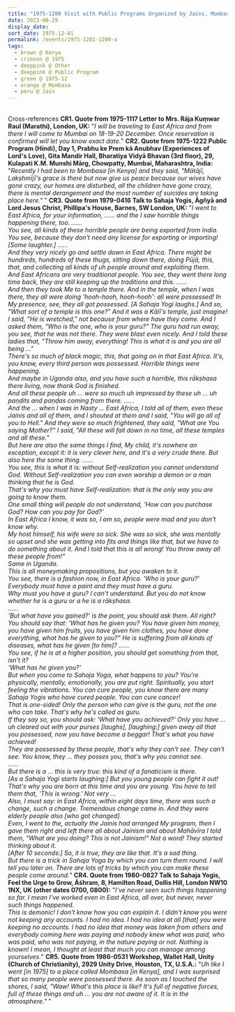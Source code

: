 ```yaml
---
title: "1975-1200 Visit with Public Programs Organized by Jains, Mombasa, Kenya"
date: 2023-08-29
display_date: 
sort_date: 1975-12-01
permalink: /events/1975-1201-1200-a
tags:
  - brown @ Kenya
  - crimson @ 1975
  - deeppink @ Other
  - deeppink @ Public Program  
  - green @ 1975-12
  - orange @ Mombasa
  - peru @ Jain  
---
```


<br>

<wave-list>
  <list-title color="DarkSeaGreen" width="80">Cross-references</list-title>
  <list-item color="BlanchedAlmond" width="280"><b>CR1. Quote from 1975-1117 Letter to Mrs. Rāja Kuṃwar Raul (Marathi), London, UK:</b> "<i>I will be traveling to East Africa and from there I will come to Mumbai on 18-19-20 December. Once reservation is confirmed will let you know exact date.</i>"</list-item>
  <list-item color="Lavender" width="280"><b>CR2. Quote from 1975-1222 Public Program (Hindi), Day 1, Prabhu ke Prem kā Anubhav (Experiences of Lord's Love), Gita Mandir Hall, Bharatiya Vidyā Bhavan (3rd floor), 29, Kulapati K.M. Munshi Mārg, Chowpatty, Mumbai, Maharashtra, India:</b> "<i>Recently I had been to Mombasa [in Kenya] and they said, "Mātājī, Lakṣhmījī's grace is there but now give us peace because our wives have gone crazy, our homes are disturbed, all the children have gone crazy, there is mental derangement and the most number of suicides are taking place here."</i> "</list-item>  
  <list-item color="BlanchedAlmond" width="280"><b>CR3. Quote from 1979-0416 Talk to Sahaja Yogis, Āgñyā and Lord Jesus Christ, Phillipa's House, Barnes, SW London, UK:</b> "<i>I went to East Africa, for your information, ...... and the I saw horrible things happening there, too.
......<br>
You see, all kinds of these horrible people are being exported from India. You see, because they don't need any license for exporting or importing! [Some laughter.] 
......<br>
And they very nicely go and settle down in East Africa. There might be hundreds, hundreds of these thugs, sitting down there, doing Pūjā, this, that, and collecting all kinds of uh people around and exploiting them.<br>
And East Africans are very traditional people. You see, they went there long time back, they are still keeping up the traditions and this.
......<br>
And then they took Me to a temple there. And in the temple, when I was there, they all were doing 'hooh-hooh, hooh-hooh': all were possessed! In My presence, see, they all got possessed. [A Sahaja Yogi laughs.] And so, "What sort of a temple is this one?" And it was a Kālī's temple, just imagine! I said, "He is wretched," not because from where have they come. And I asked them, "Who is the one, who is your guru?" The guru had run away, you see, that he was not there. They were blast even nicely. And I told these ladies that, "Throw him away, everything! This is what it is and you are all being ..."<br>
There's so much of black magic, this, that going on in that East Africa. It's, you know, every third person was possessed. Horrible things were happening.<br>
And maybe in Uganda also, and you have such a horrible, this rākṣhasa there living, now thank God is finished.<br>
And all these people uh ... were so much uh impressed by these uh ... uh paṇḍits and paṇḍas coming from there. 
......<br>
And the ... when I was in Nasty ... East Africa, I told all of them, even these Jainis and all of them, and I shouted at them and I said, "You will go all of you to Hell." And they were so much frightened, they said, "What are You saying Mother?" I said, "All these will fall down in no time, all these temples and all these."<br>
But here are also the same things I find, My child, it's nowhere an exception, except it: it is very clever here, and it's a very crude there. But also here the same thing. 
......<br>
You see, this is what it is: without Self-realization you cannot understand God. Without Self-realization you can even worship a demon or a man thinking that he is God.<br>
That's why you must have Self-realization: that is the only way you are going to know them.<br>
One small thing will people do not understand, 'How can you purchase God? How can you pay for God?'<br>
In East Africa I know, it was so, I am so, people were mad and you don't know why.<br>
My host himself, his wife were so sick. She was so sick, she was mentally so upset and she was getting into fits and things like that, but we have to do something about it. And I told that this is all wrong! You throw away all these people from!"<br>
Same in Uganda.<br>
This is all moneymaking propositions, but you awaken to it.<br>
You see, there is a fashion now, in East Africa. 'Who is your guru?' Everybody must have a paint and they must have a guru.<br>
Why must you have a guru? I can't understand. But you do not know whether he is a guru or a he is a rākṣhasa.<br>
......<br>
'But what have you gained?' is the point, you should ask them. All right? You should say that: 'What has he given you? You have given him money, you have given him fruits, you have given him clothes, you have done everything, what has he given to you?" He is suffering from all kinds of diseases, what has he given [to him]? 
......<br>
You see, if he is at a higher position, you should get something from that, isn't it?<br>
'What has he given you?'<br>
But when you come to Sahaja Yoga, what happens to you? You're physically, mentally, emotionally, you are put right. Spiritually, you start feeling the vibrations. You can cure people, you know there are many Sahaja Yogis who have cured people. You can cure cancer!<br>
That is one-sided! Only the person who can give is the guru, not the one who can take. That's why he's called as guru.<br>
If they say so, you should ask: 'What have you achieved?' Only you have ... uh cleared out with your purses [laughs], [laughing:] given away all that you possessed, now you have become a beggar! That's what you have achieved!<br>
They are possessed by these people, that's why they can't see. They can't see. You know, they ... they posses you, that's why you cannot see.<br>
......<br>
But there is a ... this is very true: this kind of a fanaticism is there.<br>
[As a Sahaja Yogi starts laughing:] But you young people can fight it out! That's why you are born at this time and you are young. You have to tell them that, 'This is wrong.' Not very ...<br>
Also, I must say: in East Africa, within eight days time, there was such a change, such a change. Tremendous change came in. And they were elderly people also [who got changed].<br>
Even, I went to the, actually the Jainis had arranged My program, then I gave them right and left there all about Jainism and about Mahāvīra I told them, "What are you doing? This is not Jainism!" Not a word! They started thinking about it.<br>
[After 10 seconds:] So, it is true, they are like that. It's a sad thing.<br>
But there is a trick in Sahaja Yoga by which you can turn them round. I will tell you later on. There are lots of tricks by which you can make these people come around.</i>"</list-item>
  <list-item color="Lavender" width="280"><b>CR4. Quote from 1980-0827 Talk to Sahaja Yogis, Feel the Urge to Grow, Āśhram, 8, Hamilton Road, Dollis Hill, London NW10 1NX, UK (other dates 0700, 0800):</b> "<i>I've never seen such things happening so far. I mean I've worked even in East Africa, all over, but never, never such things happened.<br>
This is demonic! I don't know how you can explain it. I didn't know you were not keeping any accounts. I had no idea. I had no idea at all [that] you were keeping no accounts. I had no idea that money was taken from others and everybody coming here was paying and nobody knew what was paid, who was paid, who was not paying, in the nature paying or not. Nothing is known! I mean, I thought at least that much you can manage among yourselves.</i>"</list-item>   
  <list-item color="BlanchedAlmond" width="280"><b>CR5. Quote from 1986-0531 Workshop, Wallet Hall, Unity (Church of Christianity), 2929 Unity Drive, Houston, TX, U.S.A.:</b> "<i>Uh like I went [in 1975] to a place called Mombasa [in Kenya], and I was surprised that so many people were possessed there. As soon as I touched the shores, I said, "Waw! What's this place is like‽ It's full of negative forces, full of these things and uh ... you are not aware of it. It is in the atmosphere."</i> "</list-item>
</wave-list>